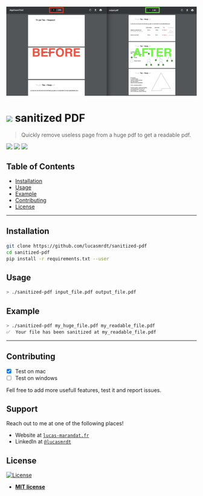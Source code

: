 ![](./assets/preview.png)

# ![](https://img.shields.io/badge/status-beta-orange) sanitized PDF

> Quickly remove useless page from a huge pdf to get a readable pdf.

![](https://img.shields.io/badge/linux-OK-green) ![](https://img.shields.io/badge/mac-OK-green) ![](https://img.shields.io/badge/windows-not_tested-orange)

## Table of Contents

- [Installation](#installation)
- [Usage](#usage)
- [Example](#example)
- [Contributing](#contributing)
- [License](#license)

---

## Installation

```bash
git clone https://github.com/lucasmrdt/sanitized-pdf
cd sanitized-pdf
pip install -r requirements.txt --user
```

## Usage

```bash
> ./sanitized-pdf input_file.pdf output_file.pdf
```

## Example

```bash
> ./sanitized-pdf my_huge_file.pdf my_readable_file.pdf
✅  Your file has been sanitized at my_readable_file.pdf
```

---

## Contributing

- [x] Test on mac
- [ ] Test on windows

Fell free to add more usefull features, test it and report issues.

## Support

Reach out to me at one of the following places!

- Website at <a href="https://lucas-marandat.fr" target="_blank">`lucas-marandat.fr`</a>
- LinkedIn at <a href="https://www.linkedin.com/in/lucasmrdt/" target="_blank">`@lucasmrdt`</a>

## License

[![License](https://img.shields.io/:license-mit-blue.svg?style=flat-square)](http://badges.mit-license.org)

- **[MIT license](http://opensource.org/licenses/mit-license.php)**
